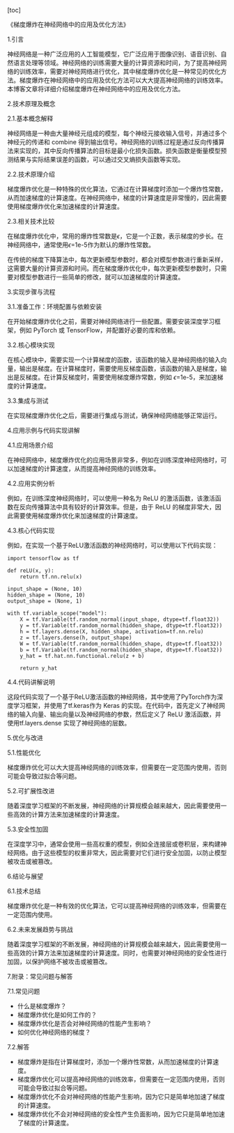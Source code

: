
[toc]                    
                
                
《梯度爆炸在神经网络中的应用及优化方法》

1.引言

神经网络是一种广泛应用的人工智能模型，它广泛应用于图像识别、语音识别、自然语言处理等领域。神经网络的训练需要大量的计算资源和时间，为了提高神经网络的训练效率，需要对神经网络进行优化，其中梯度爆炸优化是一种常见的优化方法。梯度爆炸在神经网络中的应用及优化方法可以大大提高神经网络的训练效率。本博客文章将详细介绍梯度爆炸在神经网络中的应用及优化方法。

2.技术原理及概念

2.1.基本概念解释

神经网络是一种由大量神经元组成的模型，每个神经元接收输入信号，并通过多个神经元的传递和 combine 得到输出信号。神经网络的训练过程是通过反向传播算法来实现的，其中反向传播算法的目标是最小化损失函数。损失函数是衡量模型预测结果与实际结果误差的函数，可以通过交叉熵损失函数等实现。

2.2.技术原理介绍

梯度爆炸优化是一种特殊的优化算法，它通过在计算梯度时添加一个爆炸性常数，从而加速梯度的计算速度。在神经网络中，梯度的计算速度是非常慢的，因此需要使用梯度爆炸优化来加速梯度的计算速度。

2.3.相关技术比较

在梯度爆炸优化中，常用的爆炸性常数是$\epsilon$，它是一个正数，表示梯度的步长。在神经网络中，通常使用$\epsilon$=1e-5作为默认的爆炸性常数。

在传统的梯度下降算法中，每次更新模型参数时，都会对模型参数进行重新采样，这需要大量的计算资源和时间。而在梯度爆炸优化中，每次更新模型参数时，只需要对模型参数进行一些简单的修改，就可以加速梯度的计算速度。

3.实现步骤与流程

3.1.准备工作：环境配置与依赖安装

在开始梯度爆炸优化之前，需要对神经网络进行一些配置。需要安装深度学习框架，例如 PyTorch 或 TensorFlow，并配置好必要的库和依赖。

3.2.核心模块实现

在核心模块中，需要实现一个计算梯度的函数，该函数的输入是神经网络的输入向量，输出是梯度。在计算梯度时，需要使用反梯度函数，该函数的输入是梯度，输出是反梯度。在计算反梯度时，需要使用梯度爆炸常数，例如 $\epsilon$=1e-5，来加速梯度的计算速度。

3.3.集成与测试

在实现梯度爆炸优化之后，需要进行集成与测试，确保神经网络能够正常运行。

4.应用示例与代码实现讲解

4.1.应用场景介绍

在神经网络中，梯度爆炸优化的应用场景非常多，例如在训练深度神经网络时，可以加速梯度的计算速度，从而提高神经网络的训练效率。

4.2.应用实例分析

例如，在训练深度神经网络时，可以使用一种名为 ReLU 的激活函数，该激活函数在反向传播算法中具有较好的计算效率。但是，由于 ReLU 的梯度非常大，因此需要使用梯度爆炸优化来加速梯度的计算速度。

4.3.核心代码实现

例如，在实现一个基于ReLU激活函数的神经网络时，可以使用以下代码实现：

```
import tensorflow as tf

def reLU(x, y):
    return tf.nn.relu(x)

input_shape = (None, 10)
hidden_shape = (None, 10)
output_shape = (None, 1)

with tf.variable_scope("model"):
    X = tf.Variable(tf.random_normal(input_shape, dtype=tf.float32))
    y = tf.Variable(tf.random_normal(hidden_shape, dtype=tf.float32))
    h = tf.layers.dense(X, hidden_shape, activation=tf.nn.relu)
    z = tf.layers.dense(h, output_shape)
    W = tf.Variable(tf.random_normal(hidden_shape, dtype=tf.float32))
    b = tf.Variable(tf.random_normal(hidden_shape, dtype=tf.float32))
    y_hat = tf.hat.nn.functional.relu(z + b)

    return y_hat
```

4.4.代码讲解说明

这段代码实现了一个基于ReLU激活函数的神经网络，其中使用了PyTorch作为深度学习框架，并使用了tf.keras作为 Keras 的实现。在代码中，首先定义了神经网络的输入向量、输出向量以及神经网络的参数，然后定义了 ReLU 激活函数，并使用tf.layers.dense 实现了神经网络的层数。

5.优化与改进

5.1.性能优化

梯度爆炸优化可以大大提高神经网络的训练效率，但需要在一定范围内使用，否则可能会导致过拟合等问题。

5.2.可扩展性改进

随着深度学习框架的不断发展，神经网络的计算规模会越来越大，因此需要使用一些高效的计算方法来加速梯度的计算速度。

5.3.安全性加固

在深度学习中，通常会使用一些高权重的模型，例如全连接层或卷积层，来构建神经网络。由于这些模型的权重非常大，因此需要对它们进行安全加固，以防止模型被攻击或被篡改。

6.结论与展望

6.1.技术总结

梯度爆炸优化是一种有效的优化算法，它可以提高神经网络的训练效率，但需要在一定范围内使用。

6.2.未来发展趋势与挑战

随着深度学习框架的不断发展，神经网络的计算规模会越来越大，因此需要使用一些高效的计算方法来加速梯度的计算速度。同时，也需要对神经网络的安全性进行加固，以保护网络不被攻击或被篡改。

7.附录：常见问题与解答

7.1.常见问题

* 什么是梯度爆炸？
* 梯度爆炸优化是如何工作的？
* 梯度爆炸优化是否会对神经网络的性能产生影响？
* 如何优化神经网络的梯度？

7.2.解答

* 梯度爆炸是指在计算梯度时，添加一个爆炸性常数，从而加速梯度的计算速度。
* 梯度爆炸优化可以提高神经网络的训练效率，但需要在一定范围内使用，否则可能会导致过拟合等问题。
* 梯度爆炸优化不会对神经网络的性能产生影响，因为它只是简单地加速了梯度的计算速度。
* 梯度爆炸优化不会对神经网络的安全性产生负面影响，因为它只是简单地加速了梯度的计算速度。

